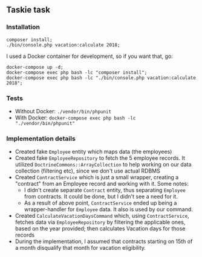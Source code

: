 ## Taskie task

### Installation

```
composer install;
./bin/console.php vacation:calculate 2018;
```

I used a Docker container for development, so if you want that, go:
```
docker-compose up -d;
docker-compose exec php bash -lc "composer install";
docker-compose exec php bash -lc "./bin/console.php vacation:calculate 2018";
```

### Tests

* Without Docker: ```./vendor/bin/phpunit```
* With Docker: ```docker-compose exec php bash -lc "./vendor/bin/phpunit"```

### Implementation details

* Created fake ```Employee``` entity which maps data (the employees)
* Created fake ```EmployeeRepository``` to fetch the 5 employee records. It utilized ```DoctrineCommons::ArrayCollection``` to help working on our data collection (filtering etc), since we don't use actual RDBMS
* Created ```ContractService``` which is just a small wrapper, creating a "contract" from an Employee record and working with it. Some notes:
    * I didn't create separate ```Contract``` entity, thus separating ```Employee``` from contracts. It could be done, but I didn't see a need for it.
    * As a result of above point, ```ContractService``` ended up being a wrapper-handler for ```Employee``` data. It also is used by our command.
* Created ```CalculateVacationDaysCommand``` which, using ```ContractService```, fetches data via ```EmployeeRepository``` by filtering the applicable ones, based on the year provided; then calculates Vacation days for those records
* During the implementation, I assumed that contracts starting on 15th of a month disqualify that month for vacation eligibility.
